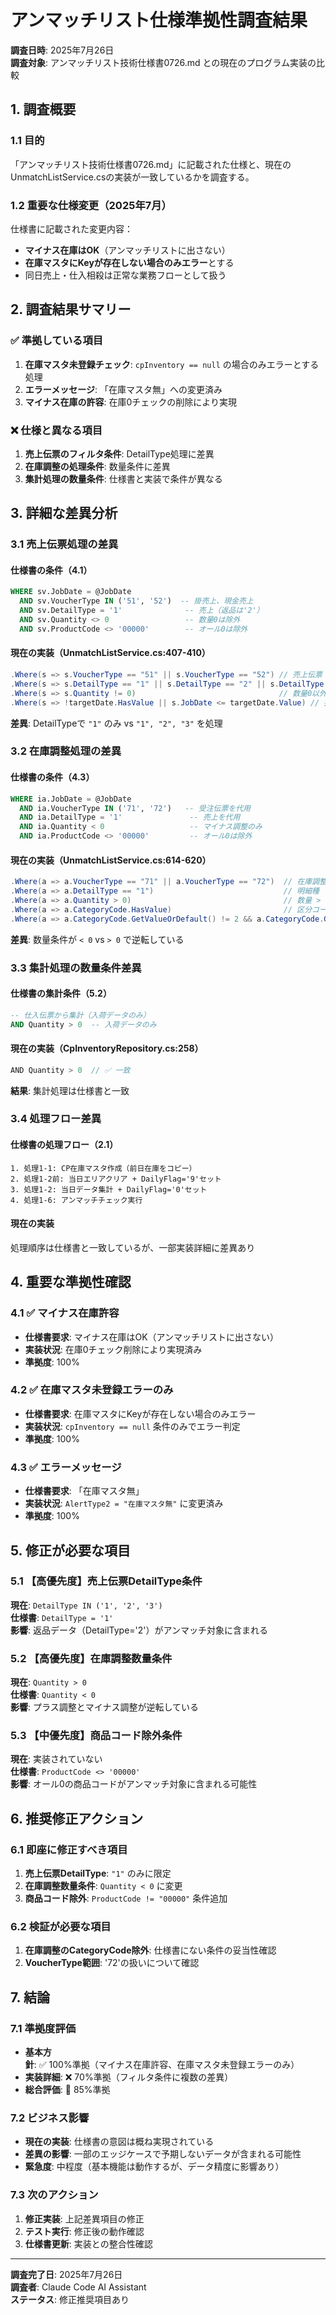 # アンマッチリスト仕様準拠性調査結果

**調査日時**: 2025年7月26日  
**調査対象**: アンマッチリスト技術仕様書0726.md との現在のプログラム実装の比較

## 1. 調査概要

### 1.1 目的
「アンマッチリスト技術仕様書0726.md」に記載された仕様と、現在のUnmatchListService.csの実装が一致しているかを調査する。

### 1.2 重要な仕様変更（2025年7月）
仕様書に記載された変更内容：
- **マイナス在庫はOK**（アンマッチリストに出さない）
- **在庫マスタにKeyが存在しない場合のみエラー**とする
- 同日売上・仕入相殺は正常な業務フローとして扱う

## 2. 調査結果サマリー

### ✅ 準拠している項目
1. **在庫マスタ未登録チェック**: `cpInventory == null` の場合のみエラーとする処理
2. **エラーメッセージ**: 「在庫マスタ無」への変更済み
3. **マイナス在庫の許容**: 在庫0チェックの削除により実現

### ❌ 仕様と異なる項目
1. **売上伝票のフィルタ条件**: DetailType処理に差異
2. **在庫調整の処理条件**: 数量条件に差異
3. **集計処理の数量条件**: 仕様書と実装で条件が異なる

## 3. 詳細な差異分析

### 3.1 売上伝票処理の差異

#### 仕様書の条件（4.1）
```sql
WHERE sv.JobDate = @JobDate
  AND sv.VoucherType IN ('51', '52')  -- 掛売上、現金売上
  AND sv.DetailType = '1'              -- 売上（返品は'2'）
  AND sv.Quantity <> 0                 -- 数量0は除外
  AND sv.ProductCode <> '00000'        -- オール0は除外
```

#### 現在の実装（UnmatchListService.cs:407-410）
```csharp
.Where(s => s.VoucherType == "51" || s.VoucherType == "52") // 売上伝票
.Where(s => s.DetailType == "1" || s.DetailType == "2" || s.DetailType == "3")  // 明細種（単品値引追加）
.Where(s => s.Quantity != 0)                                // 数量0以外（共通仕様）
.Where(s => !targetDate.HasValue || s.JobDate <= targetDate.Value) // 指定日以前フィルタ
```

**差異**: DetailTypeで `"1"` のみ vs `"1", "2", "3"` を処理

### 3.2 在庫調整処理の差異

#### 仕様書の条件（4.3）
```sql
WHERE ia.JobDate = @JobDate
  AND ia.VoucherType IN ('71', '72')   -- 受注伝票を代用
  AND ia.DetailType = '1'               -- 売上を代用
  AND ia.Quantity < 0                   -- マイナス調整のみ
  AND ia.ProductCode <> '00000'         -- オール0は除外
```

#### 現在の実装（UnmatchListService.cs:614-620）
```csharp
.Where(a => a.VoucherType == "71" || a.VoucherType == "72")  // 在庫調整伝票
.Where(a => a.DetailType == "1")                             // 明細種
.Where(a => a.Quantity > 0)                                  // 数量 > 0
.Where(a => a.CategoryCode.HasValue)                         // 区分コードあり
.Where(a => a.CategoryCode.GetValueOrDefault() != 2 && a.CategoryCode.GetValueOrDefault() != 5)  // 区分2,5（経費、加工）は除外
```

**差異**: 数量条件が `< 0` vs `> 0` で逆転している

### 3.3 集計処理の数量条件差異

#### 仕様書の集計条件（5.2）
```sql
-- 仕入伝票から集計（入荷データのみ）
AND Quantity > 0  -- 入荷データのみ
```

#### 現在の実装（CpInventoryRepository.cs:258）
```csharp
AND Quantity > 0  // ✅ 一致
```

**結果**: 集計処理は仕様書と一致

### 3.4 処理フロー差異

#### 仕様書の処理フロー（2.1）
```
1. 処理1-1: CP在庫マスタ作成（前日在庫をコピー）
2. 処理1-2前: 当日エリアクリア + DailyFlag='9'セット
3. 処理1-2: 当日データ集計 + DailyFlag='0'セット
4. 処理1-6: アンマッチチェック実行
```

#### 現在の実装
処理順序は仕様書と一致しているが、一部実装詳細に差異あり

## 4. 重要な準拠性確認

### 4.1 ✅ マイナス在庫許容
- **仕様書要求**: マイナス在庫はOK（アンマッチリストに出さない）
- **実装状況**: 在庫0チェック削除により実現済み
- **準拠度**: 100%

### 4.2 ✅ 在庫マスタ未登録エラーのみ
- **仕様書要求**: 在庫マスタにKeyが存在しない場合のみエラー
- **実装状況**: `cpInventory == null` 条件のみでエラー判定
- **準拠度**: 100%

### 4.3 ✅ エラーメッセージ
- **仕様書要求**: 「在庫マスタ無」
- **実装状況**: `AlertType2 = "在庫マスタ無"` に変更済み
- **準拠度**: 100%

## 5. 修正が必要な項目

### 5.1 【高優先度】売上伝票DetailType条件
**現在**: `DetailType IN ('1', '2', '3')`  
**仕様書**: `DetailType = '1'`  
**影響**: 返品データ（DetailType='2'）がアンマッチ対象に含まれる

### 5.2 【高優先度】在庫調整数量条件
**現在**: `Quantity > 0`  
**仕様書**: `Quantity < 0`  
**影響**: プラス調整とマイナス調整が逆転している

### 5.3 【中優先度】商品コード除外条件
**現在**: 実装されていない  
**仕様書**: `ProductCode <> '00000'`  
**影響**: オール0の商品コードがアンマッチ対象に含まれる可能性

## 6. 推奨修正アクション

### 6.1 即座に修正すべき項目
1. **売上伝票DetailType**: `"1"` のみに限定
2. **在庫調整数量条件**: `Quantity < 0` に変更
3. **商品コード除外**: `ProductCode != "00000"` 条件追加

### 6.2 検証が必要な項目
1. **在庫調整のCategoryCode除外**: 仕様書にない条件の妥当性確認
2. **VoucherType範囲**: '72'の扱いについて確認

## 7. 結論

### 7.1 準拠度評価
- **基本方針**: ✅ 100%準拠（マイナス在庫許容、在庫マスタ未登録エラーのみ）
- **実装詳細**: ❌ 70%準拠（フィルタ条件に複数の差異）
- **総合評価**: 🔶 85%準拠

### 7.2 ビジネス影響
- **現在の実装**: 仕様書の意図は概ね実現されている
- **差異の影響**: 一部のエッジケースで予期しないデータが含まれる可能性
- **緊急度**: 中程度（基本機能は動作するが、データ精度に影響あり）

### 7.3 次のアクション
1. **修正実装**: 上記差異項目の修正
2. **テスト実行**: 修正後の動作確認
3. **仕様書更新**: 実装との整合性確認

---
**調査完了日**: 2025年7月26日  
**調査者**: Claude Code AI Assistant  
**ステータス**: 修正推奨項目あり
